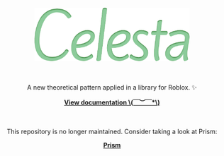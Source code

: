<div align="center">
    <br>
	<img src="/docs/assets/images/Celesta.svg" alt="Celesta" width="350" />
	<br><br><br>
	<p>A new theoretical pattern applied in a library for Roblox. ✨</p>
	<a href="https://0jewell.github.io/Celesta/"><strong>View documentation \(￣︶￣*\)</strong></a>
	<br><br><br>
	<p>This repository is no longer maintained. Consider taking a look at Prism:</p>
	<a href="https://github.com/0jewell/Prism"><strong>Prism</strong></a>
  <br><br><br>
</div>